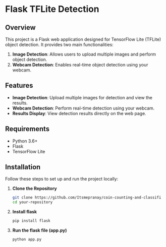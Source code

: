 # Flask TFLite Detection

## Overview

This project is a Flask web application designed for TensorFlow Lite (TFLite) object detection. It provides two main functionalities:
1. **Image Detection**: Allows users to upload multiple images and perform object detection.
2. **Webcam Detection**: Enables real-time object detection using your webcam.

## Features

- **Image Detection**: Upload multiple images for detection and view the results.
- **Webcam Detection**: Perform real-time detection using your webcam.
- **Results Display**: View detection results directly on the web page.

## Requirements

- Python 3.6+
- Flask
- TensorFlow Lite


## Installation

Follow these steps to set up and run the project locally:

1. **Clone the Repository**

   ```bash
   git clone https://github.com/Itsmepranay/coin-counting-and-classification-using-tensorflow-lite
   cd your-repository
2. **Install flask**
   ```bash
   pip install flask
3. **Run the flask file (app.py)**
   ```bash
   python app.py
